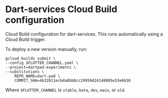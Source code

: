 # Dart-services Cloud Build configuration

Cloud Build configuration for dart-services. This runs automatically
using a Cloud Build trigger.

To deploy a new version manually, run:

```
gcloud builds submit \
--config $FLUTTER_CHANNEL.yaml \
--project=dartpad-experiments \
--substitutions \
    REPO_NAME=dart-pad \
    COMMIT_SHA=4b32011ecbda8bb8cc29959d24148085e53e6610
```

Where `$FLUTTER_CHANNEL` is `stable`, `beta`, `dev`, `main`, or `old`.

